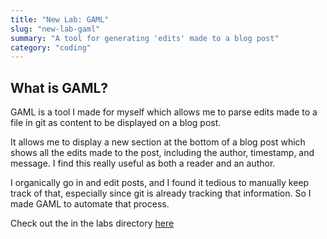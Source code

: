 ```yaml
---
title: "New Lab: GAML"
slug: "new-lab-gaml"
summary: "A tool for generating 'edits' made to a blog post"
category: "coding"
---
```


## What is GAML?

GAML is a tool I made for myself which allows me to parse edits made to a file in git as content to be displayed on a blog post.

It allows me to display a new section at the bottom of a blog post which shows all the edits made to the post, including the author, timestamp, and message. I find this really useful as both a reader and an author.

I organically go in and edit posts, and I found it tedious to manually keep track of that, especially since git is already tracking that information. So I made GAML to automate that process.

Check out the in the labs directory [here](gaml)

[gaml]:https://github.com/sneakycrow/website/tree/main/labs/gaml

